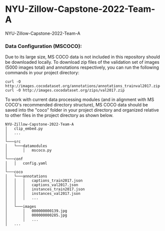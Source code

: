 # NYU-Zillow-Capstone-2022-Team-A
NYU-Zillow-Capstone-2022-Team-A

### Data Configuration (MSCOCO):
Due to its large size, MS COCO data is not included in this repository should be downloaded locally. To download zip files of the validation set of images  (5000 images total) and annotations respectively, you can run the following commands in your project directory:

```
curl -O http://images.cocodataset.org/annotations/annotations_trainval2017.zip
curl -O http://images.cocodataset.org/zips/val2017.zip
```

To work with current data processing modules (and in alignment with MS COCO's recommended directory structure), MS COCO data should be saved into the "coco" folder in your project directory and organized relative to other files in the project directory as shown below.

```
NYU-Zillow-Capstone-2022-Team-A
│   clip_embed.py
│   ...
│
└───src
│   └───datamodules
│       │   mscoco.py
│       
└───conf
│   │   config.yaml
│       
└───coco
│   └───annotations
│   │   │   captions_train2017.json
│   │   │   captions_val2017.json
│   │   │   instances_train2017.json
│   │   │   instances_val2017.json
│   │   │   ...
│   │
│   └───images
│       │   000000000139.jpg
│       │   000000000285.jpg
│       │   ...
│   ...    

```

